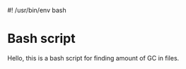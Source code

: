 #! /usr/bin/env bash
# Bash script

Hello, this is a bash script for finding amount of GC in files.
